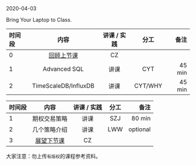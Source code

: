 2020-04-03

Bring Your Laptop to Class. 

|时间段     |  内容    | 讲课 / 实践     |  分工  |备注       |
| :---     |   :----:  |   :----:    |    :----:    |       ---: |
|    0     | [回顾上节课](../WW6/WW6-Plan.md)     |  CZ   |          |        |
|    1     | Advanced SQL   |  讲课   |    CYT     |    45 min    |
|    2     | TimeScaleDB/InfluxDB   |  讲课   |    CYT/WHY     |    45 min    |postgresql



|时间段     |  内容    | 讲课 / 实践     |  分工  |备注       |
| :---     |   :----:    |   :----:    |    :----:    |       ---: |
|    1     | 期权交易策略 |  讲课   |    SZJ     |   80 min     |
|    2     | 几个策略介绍 |  讲课   |    LWW     |   optional    |
|    3     | [展望下节课](../WW8/WW8-Plan.md)     |  CZ   |          |        |



大家注意：勿上传``有版权``的课程参考资料。
